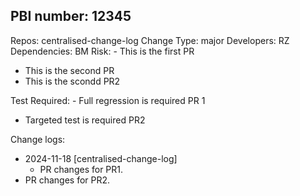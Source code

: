 ## PBI number: 12345
Repos: centralised-change-log
Change Type: major
Developers: RZ
Dependencies: BM
Risk: - This is the first PR
- This is the second PR
- This is the scondd PR2


Test Required: - Full regression is required PR 1
- Targeted test is required PR2


Change logs:
- 2024-11-18 [centralised-change-log]
  - PR changes for PR1.
- PR changes for PR2.


